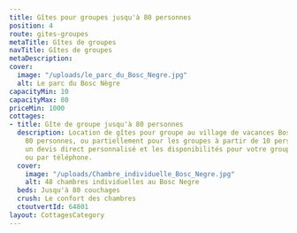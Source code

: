 ```yaml
---
title: Gîtes pour groupes jusqu'à 80 personnes
position: 4
route: gites-groupes
metaTitle: Gîtes de groupes
navTitle: Gîtes de groupes
metaDescription: 
cover:
  image: "/uploads/le_parc_du_Bosc_Negre.jpg"
  alt: Le parc du Bosc Nègre
capacityMin: 10
capacityMax: 80
priceMin: 1000
cottages:
- title: Gîte de groupe jusqu'à 80 personnes
  description: Location de gîtes pour groupe au village de vacances Bosc Nègre pour
    80 personnes, ou partiellement pour les groupes à partir de 10 personnes. Demandez-nous
    un devis direct personnalisé et les disponibilités pour votre groupe par mail
    ou par téléphone.
  cover:
    image: "/uploads/Chambre_individuelle_Bosc_Negre.jpg"
    alt: 48 chambres individuelles au Bosc Negre
  beds: Jusqu'à 80 couchages
  crush: Le confort des chambres
  ctoutvertId: 64801
layout: CottagesCategory
---
```


